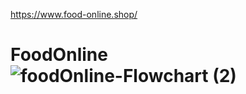 https://www.food-online.shop/

# FoodOnline![foodOnline-Flowchart (2)](https://user-images.githubusercontent.com/108236507/197778783-5fab5ed0-0ef6-4606-834a-66b10d5613f3.svg)
